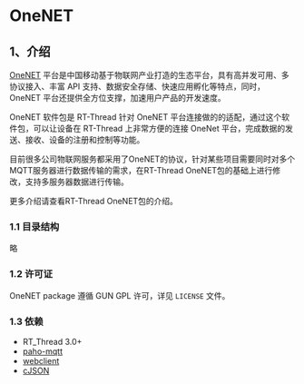 # OneNET

## 1、介绍
[OneNET](https://open.iot.10086.cn/) 平台是中国移动基于物联网产业打造的生态平台，具有高并发可用、多协议接入、丰富 API 支持、数据安全存储、快速应用孵化等特点，同时，OneNET 平台还提供全方位支撑，加速用户产品的开发速度。


OneNET 软件包是 RT-Thread 针对 OneNET 平台连接做的的适配，通过这个软件包，可以让设备在 RT-Thread 上非常方便的连接 OneNet 平台，完成数据的发送、接收、设备的注册和控制等功能。

目前很多公司物联网服务都采用了OneNET的协议，针对某些项目需要同时对多个MQTT服务器进行数据传输的需求，在RT-Thread OneNET包的基础上进行修改，支持多服务器数据进行传输。

更多介绍请查看RT-Thread OneNET包的介绍。

### 1.1 目录结构

略

### 1.2 许可证

OneNET package  遵循 GUN GPL 许可，详见 `LICENSE` 文件。

### 1.3 依赖

- RT_Thread 3.0+
- [paho-mqtt](https://github.com/RT-Thread-packages/paho-mqtt.git)
- [webclient](https://github.com/RT-Thread-packages/webclient.git)
- [cJSON](https://github.com/RT-Thread-packages/cJSON.git)



